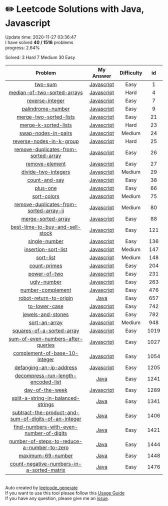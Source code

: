 # :pencil2: Leetcode Solutions with Java, Javascript 
Update time:  2020-11-27 03:36:47 <br>
I have solved **40   /   1516** problems <br>
progress: 2.64% <br>

Solved:
        3 Hard
        7 Medium
        30 Easy

| Problem | My Answer | Difficulty | id |
|:---:|:---:|:---:|:---:|
|[two-sum](https://leetcode.com/problems/two-sum)|[Javascript](https://github.com/LanHao0/leetcode_solution/blob/master/solutions/0001-two-sum/two-sum.js)|Easy|1|
|[median-of-two-sorted-arrays](https://leetcode.com/problems/median-of-two-sorted-arrays)|[Javascript](https://github.com/LanHao0/leetcode_solution/blob/master/solutions/0004-median-of-two-sorted-arrays/median-of-two-sorted-arrays.js)|Hard|4|
|[reverse-integer](https://leetcode.com/problems/reverse-integer)|[Javascript](https://github.com/LanHao0/leetcode_solution/blob/master/solutions/0007-reverse-integer/reverse-integer.js)|Easy|7|
|[palindrome-number](https://leetcode.com/problems/palindrome-number)|[Javascript](https://github.com/LanHao0/leetcode_solution/blob/master/solutions/0009-palindrome-number/palindrome-number.js)|Easy|9|
|[merge-two-sorted-lists](https://leetcode.com/problems/merge-two-sorted-lists)|[Javascript](https://github.com/LanHao0/leetcode_solution/blob/master/solutions/0021-merge-two-sorted-lists/merge-two-sorted-lists.js)|Easy|21|
|[merge-k-sorted-lists](https://leetcode.com/problems/merge-k-sorted-lists)|[Javascript](https://github.com/LanHao0/leetcode_solution/blob/master/solutions/0023-merge-k-sorted-lists/merge-k-sorted-lists.js)|Hard|23|
|[swap-nodes-in-pairs](https://leetcode.com/problems/swap-nodes-in-pairs)|[Javascript](https://github.com/LanHao0/leetcode_solution/blob/master/solutions/0024-swap-nodes-in-pairs/swap-nodes-in-pairs.js)|Medium|24|
|[reverse-nodes-in-k-group](https://leetcode.com/problems/reverse-nodes-in-k-group)|[Javascript](https://github.com/LanHao0/leetcode_solution/blob/master/solutions/0025-reverse-nodes-in-k-group/reverse-nodes-in-k-group.js)|Hard|25|
|[remove-duplicates-from-sorted-array](https://leetcode.com/problems/remove-duplicates-from-sorted-array)|[Javascript](https://github.com/LanHao0/leetcode_solution/blob/master/solutions/0026-remove-duplicates-from-sorted-array/remove-duplicates-from-sorted-array.js)|Easy|26|
|[remove-element](https://leetcode.com/problems/remove-element)|[Javascript](https://github.com/LanHao0/leetcode_solution/blob/master/solutions/0027-remove-element/remove-element.js)|Easy|27|
|[divide-two-integers](https://leetcode.com/problems/divide-two-integers)|[Javascript](https://github.com/LanHao0/leetcode_solution/blob/master/solutions/0029-divide-two-integers/divide-two-integers.js)|Medium|29|
|[count-and-say](https://leetcode.com/problems/count-and-say)|[Javascript](https://github.com/LanHao0/leetcode_solution/blob/master/solutions/0038-count-and-say/count-and-say.js)|Easy|38|
|[plus-one](https://leetcode.com/problems/plus-one)|[Javascript](https://github.com/LanHao0/leetcode_solution/blob/master/solutions/0066-plus-one/plus-one.js)|Easy|66|
|[sort-colors](https://leetcode.com/problems/sort-colors)|[Javascript](https://github.com/LanHao0/leetcode_solution/blob/master/solutions/0075-sort-colors/sort-colors.js)|Medium|75|
|[remove-duplicates-from-sorted-array-ii](https://leetcode.com/problems/remove-duplicates-from-sorted-array-ii)|[Javascript](https://github.com/LanHao0/leetcode_solution/blob/master/solutions/0080-remove-duplicates-from-sorted-array-ii/remove-duplicates-from-sorted-array-ii.js)|Medium|80|
|[merge-sorted-array](https://leetcode.com/problems/merge-sorted-array)|[Javascript](https://github.com/LanHao0/leetcode_solution/blob/master/solutions/0088-merge-sorted-array/merge-sorted-array.js)|Easy|88|
|[best-time-to-buy-and-sell-stock](https://leetcode.com/problems/best-time-to-buy-and-sell-stock)|[Javascript](https://github.com/LanHao0/leetcode_solution/blob/master/solutions/0121-best-time-to-buy-and-sell-stock/best-time-to-buy-and-sell-stock.js)|Easy|121|
|[single-number](https://leetcode.com/problems/single-number)|[Javascript](https://github.com/LanHao0/leetcode_solution/blob/master/solutions/0136-single-number/single-number.js)|Easy|136|
|[insertion-sort-list](https://leetcode.com/problems/insertion-sort-list)|[Javascript](https://github.com/LanHao0/leetcode_solution/blob/master/solutions/0147-insertion-sort-list/insertion-sort-list.js)|Medium|147|
|[sort-list](https://leetcode.com/problems/sort-list)|[Javascript](https://github.com/LanHao0/leetcode_solution/blob/master/solutions/0148-sort-list/sort-list.js)|Medium|148|
|[count-primes](https://leetcode.com/problems/count-primes)|[Javascript](https://github.com/LanHao0/leetcode_solution/blob/master/solutions/0204-count-primes/count-primes.js)|Easy|204|
|[power-of-two](https://leetcode.com/problems/power-of-two)|[Javascript](https://github.com/LanHao0/leetcode_solution/blob/master/solutions/0231-power-of-two/power-of-two.js)|Easy|231|
|[ugly-number](https://leetcode.com/problems/ugly-number)|[Javascript](https://github.com/LanHao0/leetcode_solution/blob/master/solutions/0263-ugly-number/ugly-number.js)|Easy|263|
|[number-complement](https://leetcode.com/problems/number-complement)|[Javascript](https://github.com/LanHao0/leetcode_solution/blob/master/solutions/0476-number-complement/number-complement.js)|Easy|476|
|[robot-return-to-origin](https://leetcode.com/problems/robot-return-to-origin)|[Java](https://github.com/LanHao0/leetcode_solution/blob/master/solutions/0657-robot-return-to-origin/robot-return-to-origin.java)|Easy|657|
|[to-lower-case](https://leetcode.com/problems/to-lower-case)|[Javascript](https://github.com/LanHao0/leetcode_solution/blob/master/solutions/0742-to-lower-case/to-lower-case.js)|Easy|742|
|[jewels-and-stones](https://leetcode.com/problems/jewels-and-stones)|[Javascript](https://github.com/LanHao0/leetcode_solution/blob/master/solutions/0782-jewels-and-stones/jewels-and-stones.js)|Easy|782|
|[sort-an-array](https://leetcode.com/problems/sort-an-array)|[Javascript](https://github.com/LanHao0/leetcode_solution/blob/master/solutions/0948-sort-an-array/sort-an-array.js)|Medium|948|
|[squares-of-a-sorted-array](https://leetcode.com/problems/squares-of-a-sorted-array)|[Javascript](https://github.com/LanHao0/leetcode_solution/blob/master/solutions/1019-squares-of-a-sorted-array/squares-of-a-sorted-array.js)|Easy|1019|
|[sum-of-even-numbers-after-queries](https://leetcode.com/problems/sum-of-even-numbers-after-queries)|[Javascript](https://github.com/LanHao0/leetcode_solution/blob/master/solutions/1027-sum-of-even-numbers-after-queries/sum-of-even-numbers-after-queries.js)|Easy|1027|
|[complement-of-base-10-integer](https://leetcode.com/problems/complement-of-base-10-integer)|[Javascript](https://github.com/LanHao0/leetcode_solution/blob/master/solutions/1054-complement-of-base-10-integer/complement-of-base-10-integer.js)|Easy|1054|
|[defanging-an-ip-address](https://leetcode.com/problems/defanging-an-ip-address)|[Javascript](https://github.com/LanHao0/leetcode_solution/blob/master/solutions/1205-defanging-an-ip-address/defanging-an-ip-address.js)|Easy|1205|
|[decompress-run-length-encoded-list](https://leetcode.com/problems/decompress-run-length-encoded-list)|[Java](https://github.com/LanHao0/leetcode_solution/blob/master/solutions/1241-decompress-run-length-encoded-list/decompress-run-length-encoded-list.java)|Easy|1241|
|[day-of-the-week](https://leetcode.com/problems/day-of-the-week)|[Javascript](https://github.com/LanHao0/leetcode_solution/blob/master/solutions/1289-day-of-the-week/day-of-the-week.js)|Easy|1289|
|[split-a-string-in-balanced-strings](https://leetcode.com/problems/split-a-string-in-balanced-strings)|[Java](https://github.com/LanHao0/leetcode_solution/blob/master/solutions/1341-split-a-string-in-balanced-strings/split-a-string-in-balanced-strings.java)|Easy|1341|
|[subtract-the-product-and-sum-of-digits-of-an-integer](https://leetcode.com/problems/subtract-the-product-and-sum-of-digits-of-an-integer)|[Java](https://github.com/LanHao0/leetcode_solution/blob/master/solutions/1406-subtract-the-product-and-sum-of-digits-of-an-integer/subtract-the-product-and-sum-of-digits-of-an-integer.java)|Easy|1406|
|[find-numbers-with-even-number-of-digits](https://leetcode.com/problems/find-numbers-with-even-number-of-digits)|[Java](https://github.com/LanHao0/leetcode_solution/blob/master/solutions/1421-find-numbers-with-even-number-of-digits/find-numbers-with-even-number-of-digits.java)|Easy|1421|
|[number-of-steps-to-reduce-a-number-to-zero](https://leetcode.com/problems/number-of-steps-to-reduce-a-number-to-zero)|[Java](https://github.com/LanHao0/leetcode_solution/blob/master/solutions/1444-number-of-steps-to-reduce-a-number-to-zero/number-of-steps-to-reduce-a-number-to-zero.java)|Easy|1444|
|[maximum-69-number](https://leetcode.com/problems/maximum-69-number)|[Java](https://github.com/LanHao0/leetcode_solution/blob/master/solutions/1448-maximum-69-number/maximum-69-number.java)|Easy|1448|
|[count-negative-numbers-in-a-sorted-matrix](https://leetcode.com/problems/count-negative-numbers-in-a-sorted-matrix)|[Java](https://github.com/LanHao0/leetcode_solution/blob/master/solutions/1476-count-negative-numbers-in-a-sorted-matrix/count-negative-numbers-in-a-sorted-matrix.java)|Easy|1476|
<br>Auto created by [leetcode_generate](https://github.com/bonfy/leetcode)<br>If you want to use this tool please follow this [Usage Guide](https://github.com/bonfy/leetcode/blob/master/README_leetcode_generate.md)<br>If you have any question, please give me an [issue](https://github.com/LanHao0/leetcode_solution/issues).
